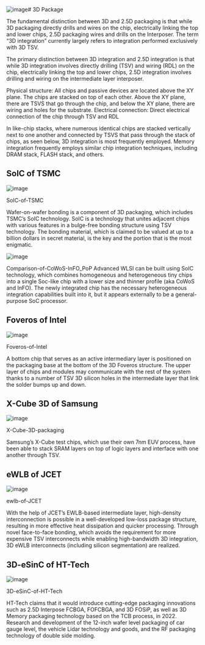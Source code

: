 ![image](https://github.com/RIOSMPW/3DChipTech/assets/100336131/0768aea9-bd1c-47b9-9ac2-28e4c9d5fdb6)# 3D Package

The fundamental distinction between 3D and 2.5D packaging is that while 3D packaging directly drills and wires on the chip, electrically linking the top and lower chips, 2.5D packaging wires and drills on the Interposer. The term “3D integration” currently largely refers to integration performed exclusively with 3D TSV.

The primary distinction between 3D integration and 2.5D integration is that while 3D integration involves directly drilling (TSV) and wiring (RDL) on the chip, electrically linking the top and lower chips, 2.5D integration involves drilling and wiring on the intermediate layer interposer.

Physical structure: All chips and passive devices are located above the XY plane. The chips are stacked on top of each other. Above the XY plane, there are TSVS that go through the chip, and below the XY plane, there are wiring and holes for the substrate.
Electrical connection: Direct electrical connection of the chip through TSV and RDL

In like-chip stacks, where numerous identical chips are stacked vertically next to one another and connected by TSVS that pass through the stack of chips, as seen below, 3D integration is most frequently employed. Memory integration frequently employs similar chip integration techniques, including DRAM stack, FLASH stack, and others.

## SoIC of TSMC
![image](https://github.com/RIOSMPW/3DChipTech/assets/100336131/27647506-df17-4cc8-9585-11815609d256)

SoIC-of-TSMC

Wafer-on-wafer bonding is a component of 3D packaging, which includes TSMC’s SoIC technology. SoIC is a technology that unites adjacent chips with various features in a bulge-free bonding structure using TSV technology. The bonding material, which is claimed to be valued at up to a billion dollars in secret material, is the key and the portion that is the most enigmatic.

![image](https://github.com/RIOSMPW/3DChipTech/assets/100336131/eb7b23bb-4bd3-4cab-a7fc-de585665cda0)


Comparison-of-CoWoS-InFO_PoP
Advanced WLSI can be built using SoIC technology, which combines homogeneous and heterogeneous tiny chips into a single Soc-like chip with a lower size and thinner profile (aka CoWoS and InFO). The newly integrated chip has the necessary heterogeneous integration capabilities built into it, but it appears externally to be a general-purpose SoC processor.

## Foveros of Intel

![image](https://github.com/RIOSMPW/3DChipTech/assets/100336131/a09cad27-d911-487d-a85b-341e8781b82d)

Foveros-of-Intel

A bottom chip that serves as an active intermediary layer is positioned on the packaging base at the bottom of the 3D Foveros structure. The upper layer of chips and modules may communicate with the rest of the system thanks to a number of TSV 3D silicon holes in the intermediate layer that link the solder bumps up and down.

## X-Cube 3D of Samsung

![image](https://github.com/RIOSMPW/3DChipTech/assets/100336131/1b3323fe-dcf7-4a71-a5bb-27caf492c5a3)

X-Cube-3D-packaging

Samsung’s X-Cube test chips, which use their own 7nm EUV process, have been able to stack SRAM layers on top of logic layers and interface with one another through TSV.

## eWLB of JCET

![image](https://github.com/RIOSMPW/3DChipTech/assets/100336131/8834accb-d918-4a58-82a2-f08fdc671a6d)

ewlb-of-JCET

With the help of JCET’s EWLB-based intermediate layer, high-density interconnection is possible in a well-developed low-loss package structure, resulting in more effective heat dissipation and quicker processing. Through novel face-to-face bonding, which avoids the requirement for more expensive TSV interconnects while enabling high-bandwidth 3D integration, 3D eWLB interconnects (including silicon segmentation) are realized.

## 3D-eSinC of HT-Tech

![image](https://github.com/RIOSMPW/3DChipTech/assets/100336131/c7449e6f-c1e2-4bac-92b1-02dce7ad785a)


3D-eSinC-of-HT-Tech

HT-Tech claims that it would introduce cutting-edge packaging innovations such as 2.5D Interpose FCBGA, FOFCBGA, and 3D FOSiP, as well as 3D Memory packaging technology based on the TCB process, in 2022. Research and development of the 12-inch wafer level packaging of car gauge level, the vehicle Lidar technology and goods, and the RF packaging technology of double side molding.

